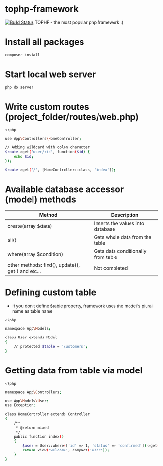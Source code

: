 # tophp-framework

[![Build Status](https://travis-ci.org/joemccann/dillinger.svg?branch=master)](https://github.com/sobirjonovs/tophp-framework) TOPHP - the most popular php framework :)

# Install all packages
```sh
composer install
```
# Start local web server
```sh
php do server
```
# Write custom routes (project_folder/routes/web.php)
```sh
<?php

use App\Controllers\HomeController;

// Adding wildcard with colon character
$route->get('user/:id', function($id) {
    echo $id;
});

$route->get('/', [HomeController::class, 'index']);
```

# Available database accessor (model) methods
| Method | Description |
| ------ | ------ |
| create(array $data) | Inserts the values into database |
| all() | Gets whole data from the table |
| where(array $condition) | Gets data conditionally from table |
| other methods: find(), update(), get() and etc... | Not completed |

# Defining custom table
- If you don't define $table property, framework uses the model's plural name as table name
```sh
<?php

namespace App\Models;

class User extends Model
{
    // protected $table = 'customers'; 
}
```
# Getting data from table via model
```sh
<?php

namespace App\Controllers;

use App\Models\User;
use Exception;

class HomeController extends Controller
{
    /**
     * @return mixed
     */
    public function index()
    {
        $user = User::where(['id' => 1, 'status' => 'confirmed'])->get();
        return view('welcome', compact('user'));
    }
}

```
